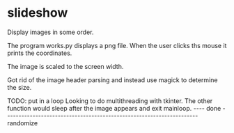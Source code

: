 # slideshow
Display images in some order.

The program works.py displays a png file. When the user clicks ths
mouse it prints the coordinates.

The image is scaled to the screen width.

Got rid of the image header parsing and instead use magick to determine the size.

TODO:
  put in a loop
    Looking to do multithreading with tkinter. The other
	function would sleep after the image appears and exit mainloop.
---- done ---------------------------------------------------------------------
  randomize
